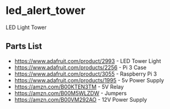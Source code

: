# led_alert_tower
LED Light Tower

## Parts List
* https://www.adafruit.com/product/2993 - LED Tower Light
* https://www.adafruit.com/products/2256 - Pi 3 Case
* https://www.adafruit.com/product/3055 - Raspberry Pi 3
* https://www.adafruit.com/products/1995 - 5v Power Supply
* https://amzn.com/B00KTEN3TM - 5V Relay
* https://amzn.com/B00M5WLZDW - Jumpers
* https://amzn.com/B00VM292AO - 12V Power Supply
